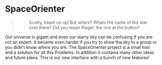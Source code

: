 # SpaceOrienter

>> Scotty, beam us up! But where? Whats the name of the star over there?
>> Did you mean Riegel, the one at the button?

Our universe is gigant and even our starry sky can be confusing if you are not an expert.
It became even harder if you try to show the sky to a group or you didn't know where you are.
The SpaceOrienter project is a small tool and a solution for all this Problems.
In addition it contains many other ideas and future plans.
This is our new interface with a bunch of new features!
